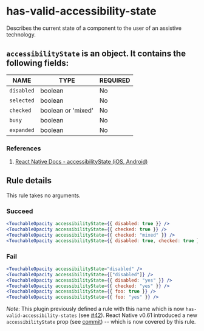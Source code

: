 # has-valid-accessibility-state

Describes the current state of a component to the user of an assistive technology.

## `accessibilityState` is an object. It contains the following fields:

| NAME       | TYPE               | REQUIRED |
| ---------- | ------------------ | -------- |
| `disabled` | boolean            | No       |
| `selected` | boolean            | No       |
| `checked`  | boolean or 'mixed' | No       |
| `busy`     | boolean            | No       |
| `expanded` | boolean            | No       |

### References

1. [React Native Docs - accessibilityState (iOS, Android)](https://facebook.github.io/react-native/docs/accessibility#accessibilitystate-ios-android)

## Rule details

This rule takes no arguments.

### Succeed

```jsx
<TouchableOpacity accessibilityState={{ disabled: true }} />
<TouchableOpacity accessibilityState={{ checked: true }} />
<TouchableOpacity accessibilityState={{ checked: "mixed" }} />
<TouchableOpacity accessibilityState={{ disabled: true, checked: true }} />
```

### Fail

```jsx
<TouchableOpacity accessibilityState="disabled" />
<TouchableOpacity accessibilityState={["disabled"]} />
<TouchableOpacity accessibilityState={{ disabled: "yes" }} />
<TouchableOpacity accessibilityState={{ checked: "yes" }} />
<TouchableOpacity accessibilityState={{ foo: true }} />
<TouchableOpacity accessibilityState={{ foo: "yes" }} />
```

_Note_: This plugin previously defined a rule with this name which is now `has-valid-accessibility-states` (see [#42](https://github.com/FormidableLabs/eslint-plugin-react-native-a11y/pull/42)). React Native v0.61 introduced a new `accessibilityState` prop (see [commit](https://github.com/facebook/react-native/commit/099be9b35634851b178e990c47358c2129c0dd7d)) -- which is now covered by this rule.
